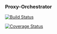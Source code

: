 ### Proxy-Orchestrator

[![Build Status](https://travis-ci.org/dgofman/proxy-orchestrator.svg)](https://travis-ci.org/dgofman/proxy-orchestrator)

[![Coverage Status](https://coveralls.io/repos/dgofman/proxy-orchestrator/badge.svg?branch=master&service=github)](https://coveralls.io/github/dgofman/proxy-orchestrator?branch=master)
